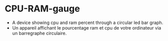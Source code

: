 # CPU-RAM-gauge
- A device showing cpu and ram percent through a circular led bar graph.
- Un appareil affichant le pourcentage ram et cpu de votre ordinateur via un barregraphe circulaire.
